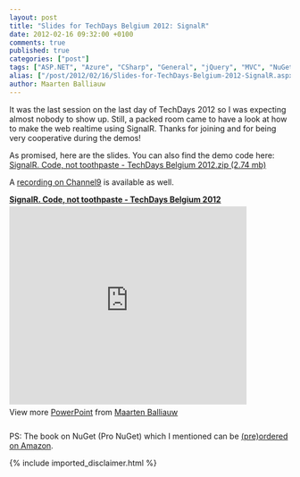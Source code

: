 ```yaml
---
layout: post
title: "Slides for TechDays Belgium 2012: SignalR"
date: 2012-02-16 09:32:00 +0100
comments: true
published: true
categories: ["post"]
tags: ["ASP.NET", "Azure", "CSharp", "General", "jQuery", "MVC", "NuGet", "Presentations"]
alias: ["/post/2012/02/16/Slides-for-TechDays-Belgium-2012-SignalR.aspx", "/post/2012/02/16/slides-for-techdays-belgium-2012-signalr.aspx"]
author: Maarten Balliauw
---
```

<p>It was the last session on the last day of TechDays 2012 so I was expecting almost nobody to show up. Still, a packed room came to have a look at how to make the web realtime using SignalR. Thanks for joining and for being very cooperative during the demos!</p>
<p>As promised, here are the slides. You can also find the demo code here: <a href="/files/2012/2/SignalR.+Code%2c+not+toothpaste+-+TechDays+Belgium+2012.zip">SignalR. Code, not toothpaste - TechDays Belgium 2012.zip (2.74 mb)</a></p>
<p>A <a href="Interested in #signalr? My #techdaysbe session is online! http://bit.ly/zSMocz">recording on Channel9</a> is available as well.</p>
<div style="width:425px" id="__ss_11602514"> <strong style="display:block;margin:12px 0 4px"><a href="http://www.slideshare.net/maartenba/signalr-code-not-toothpaste-techdays-belgium-2012" title="SignalR. Code, not toothpaste - TechDays Belgium 2012" target="_blank">SignalR. Code, not toothpaste - TechDays Belgium 2012</a></strong> <iframe src="http://www.slideshare.net/slideshow/embed_code/11602514" width="425" height="355" frameborder="0" marginwidth="0" marginheight="0" scrolling="no"></iframe> <div style="padding:5px 0 12px"> View more <a href="http://www.slideshare.net/thecroaker/death-by-powerpoint" target="_blank">PowerPoint</a> from <a href="http://www.slideshare.net/maartenba" target="_blank">Maarten Balliauw</a> </div> </div>
<p>PS: The book on NuGet (Pro NuGet) which I mentioned can be <a href="http://www.amazon.com/NuGet-Professional-Apress-Maarten-Balliauw/dp/1430241918">(pre)ordered on Amazon</a>.</p>
{% include imported_disclaimer.html %}
